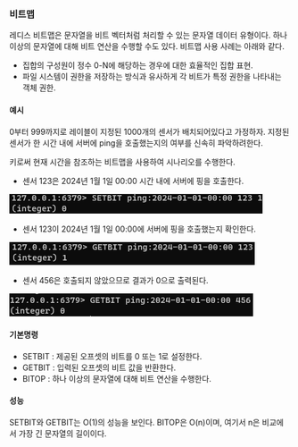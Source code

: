 ### 비트맵

레디스 비트맵은 문자열을 비트 벡터처럼 처리할 수 있는 문자열 데이터 유형이다.
하나 이상의 문자열에 대해 비트 연산을 수행할 수도 있다. 비트맵 사용 사례는 아래와 같다.

- 집합의 구성원이 정수 0-N에 해당하는 경우에 대한 효율적인 집합 표현.
- 파일 시스템이 권한을 저장하는 방식과 유사하게 각 비트가 특정 권한을 나타내는 객체 권한.

#### 예시

0부터 999까지로 레이블이 지정된 1000개의 센서가 배치되어있다고 가정하자. 지정된 센서가 한 시간 내에 서버에 ping을 호출했는지의 여부를 신속히 파악하려한다.

키로써 현재 시간을 참조하는 비트맵을 사용하여 시나리오를 수행한다.

- 센서 123은 2024년 1월 1일 00:00 시간 내에 서버에 핑을 호출한다.

![img_45.png](img/img_45.png)

- 센서 123이 2024년 1월 1일 00:00에 서버에 핑을 호출했는지 확인한다.

![img_46.png](img/img_46.png)

- 센서 456은 호출되지 않았으므로 결과가 0으로 출력된다.

![img_47.png](img/img_47.png)


#### 기본명령
- SETBIT : 제공된 오프셋의 비트를 0 또는 1로 설정한다.
- GETBIT : 입력된 오프셋의 비트 값을 반환한다.
- BITOP : 하나 이상의 문자열에 대해 비트 연산을 수행한다.

#### 성능

SETBIT와 GETBIT는 O(1)의 성능을 보인다. BITOP은 O(n)이며, 여기서 n은 비교에서 가장 긴 문자열의 길이이다.

